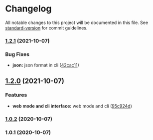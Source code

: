 # Changelog

All notable changes to this project will be documented in this file. See [standard-version](https://github.com/conventional-changelog/standard-version) for commit guidelines.

### [1.2.1](https://github.com/upgreat-readable/criteria/compare/v1.2.0...v1.2.1) (2021-10-07)


### Bug Fixes

* **json:** json format in cli ([42cac11](https://github.com/upgreat-readable/criteria/commit/42cac1118af1689b5a8f8002bcebcc75da3a49b3))

## [1.2.0](https://github.com/upgreat-readable/criteria/compare/v1.1.4...v1.2.0) (2021-10-07)


### Features

* **web mode and cli interface:** web mode and cli ([95c924d](https://github.com/upgreat-readable/criteria/commit/95c924d3ec849c8765fc06909c45d50efd84f565))

### [1.0.2](https://github.com/upgreat-readable/criteria/compare/v1.0.1...v1.0.2) (2020-10-07)

### 1.0.1 (2020-10-07)
